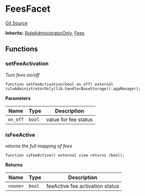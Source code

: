 # FeesFacet
[Git Source](https://github.com/thrackle-io/forte-rules-engine/blob/5abe0bdd205a0cc39e18fc6dac3a712362e23f50/src/client/token/handler/diamond/FeesFacet.sol)

**Inherits:**
[RuleAdministratorOnly](/src/protocol/economic/RuleAdministratorOnly.sol/contract.RuleAdministratorOnly.md), [Fees](/src/client/token/handler/ruleContracts/Fees.sol/contract.Fees.md)


## Functions
### setFeeActivation

*Turn fees on/off*


```solidity
function setFeeActivation(bool on_off) external ruleAdministratorOnly(lib.handlerBaseStorage().appManager);
```
**Parameters**

|Name|Type|Description|
|----|----|-----------|
|`on_off`|`bool`|value for fee status|


### isFeeActive

*returns the full mapping of fees*


```solidity
function isFeeActive() external view returns (bool);
```
**Returns**

|Name|Type|Description|
|----|----|-----------|
|`<none>`|`bool`|feeActive fee activation status|


